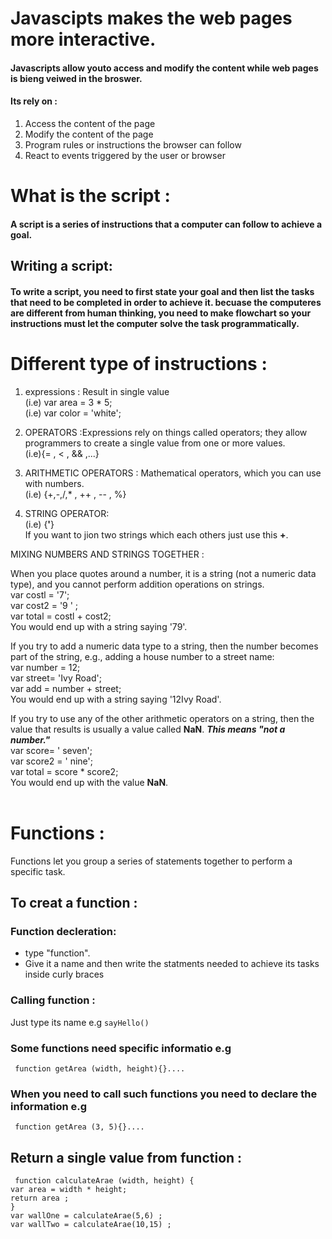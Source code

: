 # Javascipts makes the web pages more interactive.
#### Javascripts allow youto access and modify the content while web pages is bieng veiwed in the broswer.
#### Its rely on :
1. Access the content of the page 
2. Modify the content of the page 
3. Program rules or instructions the browser can follow 
4. React to events triggered by the user or browser

# What is the script :
#### A script is a series of instructions that a computer can follow to achieve a goal.

## Writing  a script:
#### To write a script, you need to first state your goal and then list the tasks that need to be completed in order to achieve it.  becuase the computeres are different from human thinking, you need to make flowchart so  your instructions must let the computer  solve the task programmatically.

# Different type of instructions :
1. expressions : Result in single value<br>
(i.e) var area = 3 * 5;<br>
(i.e) var color = 'white';

2. OPERATORS :Expressions rely on things called operators; they allow programmers to create a single value from one or more values. <br>
(i.e){= , < , && ,...} <br>

3. ARITHMETIC OPERATORS : Mathematical operators, which you can use with numbers. <br>
(i.e) {+,-,/,* , ++ , -- , %}<br>

4. STRING OPERATOR:<br>
(i.e) {**'**}<br>
If you want to jion two strings which each others just use this **+**.

MIXING NUMBERS AND STRINGS TOGETHER :<br>

When you place quotes around a number, it is a string (not 
a numeric data type), and you cannot perform addition 
operations on strings. <br>
var  costl  = '7'; <br>
var cost2 = '9 ' ; <Br>
var total = costl + cost2;<br> 
You would end up with a string 
saying '79'. <br>

If you try to add a numeric data type to a string, then the number becomes part of the string, e.g., adding a house number to a street name: <br>
var number  = 12; <br>
var  street= 'Ivy Road';<br> 
var add = number  + street; <br>
You would end up with a string 
saying '12Ivy Road'. <br>

If you try to use any of the other arithmetic operators on a string, then the value that results is usually a value called **NaN**. ***This means "not a number."***<br>
var score= ' seven'; <br>
var score2 = ' nine'; <br>
var total = score * score2;<br> 
You would end up with the value **NaN**. <br><br>


# Functions :<br>
Functions let you group a series of statements together to perform a specific task.
## To creat a function :
### Function decleration:
* type "function".
*  Give it a name  and then write the statments needed to achieve its tasks inside curly braces
### Calling function :
Just type its name e.g `sayHello()`

### Some functions need specific informatio e.g<br>
` function getArea (width, height){}....`<br>
### When you need to call such functions you need to declare the information e.g<br>
` function getArea (3, 5){}....`<br>

## Return a single value from function :<br>
` function calculateArae (width, height) {`<br>
`var area = width * height;`<br>
`return area ;`<br>
`}`<br>
`var wallOne = calculateArae(5,6) ;`<br>
`var wallTwo = calculateArae(10,15) ;`<br>

